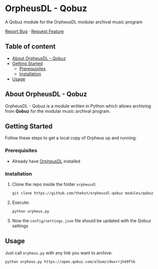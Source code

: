 <!-- PROJECT INTRO -->

OrpheusDL - Qobuz
=================

A Qobuz module for the OrpheusDL modular archival music program

[Report Bug](https://github.com/OrfiTeam/OrpheusDL/issues)
·
[Request Feature](https://github.com/OrfiTeam/OrpheusDL/issues)


## Table of content

- [About OrpheusDL - Qobuz](#about-orpheusdl-qobuz)
- [Getting Started](#getting-started)
    - [Prerequisites](#prerequisites)
    - [Installation](#installation)
- [Usage](#usage)



<!-- ABOUT ORPHEUS -->
## About OrpheusDL - Qobuz

OrpheusDL - Qobuz is a module written in Python which allows archiving from **Qobuz** for the modular music archival program.


<!-- GETTING STARTED -->
## Getting Started

Follow these steps to get a local copy of Orpheus up and running:

### Prerequisites

* Already have [OrpheusDL](https://github.com/OrfiTeam/OrpheusDL) installed

### Installation

1. Clone the repo inside the folder `orpheusdl`
   ```sh
   git clone https://github.com/thekvt/orpheusdl-qobuz modules/qobuz
   ```
2. Execute:
   ```sh
   python orpheus.py
   ```
3. Now the `config/settings.json` file should be updated with the Qobuz settings

<!-- USAGE EXAMPLES -->
## Usage

Just call `orpheus.py` with any link you want to archive:

```sh
python orpheus.py https://open.qobuz.com/album/c9wsrrjh49ftb
```
